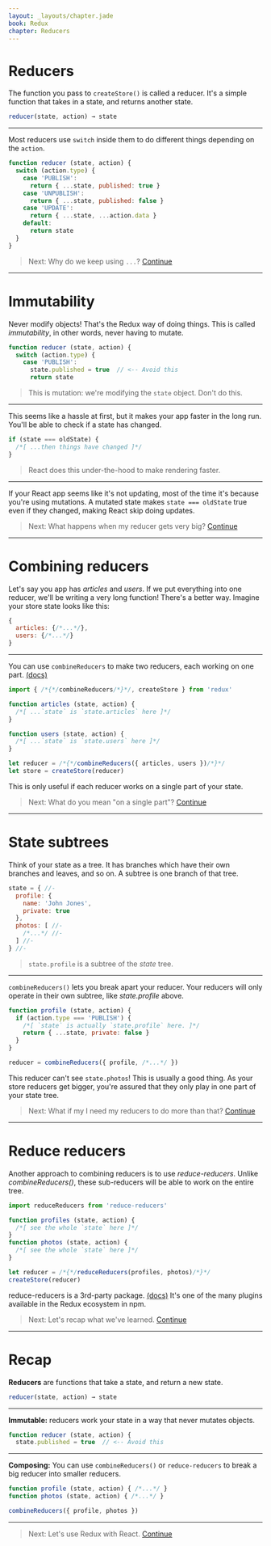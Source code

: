 ```yaml
---
layout: _layouts/chapter.jade
book: Redux
chapter: Reducers
---
```


Reducers
========

The function you pass to `createStore()` is called a reducer. It's a simple function that takes in a state, and returns another state.

```js
reducer(state, action) → state
```

---

Most reducers use `switch` inside them to do different things depending on the `action`.

```js
function reducer (state, action) {
  switch (action.type) {
    case 'PUBLISH':
      return { ...state, published: true }
    case 'UNPUBLISH':
      return { ...state, published: false }
    case 'UPDATE':
      return { ...state, ...action.data }
    default:
      return state
  }
}
```

> Next: Why do we keep using `...`? [Continue](#immutability)

* * * * * * * * * * * * * * * * * * * * * * * * * * * * * * * * * * * * * * *

Immutability
============

Never modify objects! That's the Redux way of doing things. This is called *immutability*, in other words, never having to mutate.

```js
function reducer (state, action) {
  switch (action.type) {
    case 'PUBLISH':
      state.published = true  // <-- Avoid this
      return state
```

> This is mutation: we're modifying the `state` object. Don't do this.

---

This seems like a hassle at first, but it makes your app faster in the long run. You'll be able to check if a state has changed.

```js
if (state === oldState) {
  /*[ ...then things have changed ]*/
}
```

> React does this under-the-hood to make rendering faster.

---

If your React app seems like it's not updating, most of the time it's because you're using mutations. A mutated state makes `state === oldState` true even if they changed, making React skip doing updates.

> Next: What happens when my reducer gets very big? [Continue](#combining-reducers)

* * * * * * * * * * * * * * * * * * * * * * * * * * * * * * * * * * * * * * *

Combining reducers
==================

Let's say you app has *articles* and *users*. If we put everything into one reducer, we'll be writing a very long function! There's a better way. Imagine your store state looks like this:

```js
{
  articles: {/*...*/},
  users: {/*...*/}
}
```

---

You can use `combineReducers` to make two reducers, each working on one part. [(docs)](http://redux.js.org/docs/api/combineReducers.html)

```js
import { /*{*/combineReducers/*}*/, createStore } from 'redux'

function articles (state, action) {
  /*[ ...`state` is `state.articles` here ]*/
}

function users (state, action) {
  /*[ ...`state` is `state.users` here ]*/
}

let reducer = /*{*/combineReducers({ articles, users })/*}*/
let store = createStore(reducer)
```

This is only useful if each reducer works on a single part of your state.

> Next: What do you mean "on a single part"? [Continue](#state-subtrees)

* * * * * * * * * * * * * * * * * * * * * * * * * * * * * * * * * * * * * * *

State subtrees
==============

Think of your state as a tree. It has branches which have their own branches and leaves, and so on. A subtree is one branch of that tree.

```js
state = { //-
  profile: {
    name: 'John Jones',
    private: true
  },
  photos: [ //-
    /*...*/ //-
  ] //-
} //-
```

> `state.profile` is a subtree of the *state* tree.

---

`combineReducers()` lets you break apart your reducer. Your reducers will only operate in their own subtree, like *state.profile* above.

```js
function profile (state, action) {
  if (action.type === 'PUBLISH') {
    /*[ `state` is actually `state.profile` here. ]*/
    return { ...state, private: false }
  }
}

reducer = combineReducers({ profile, /*...*/ })
```

This reducer can't see `state.photos`! This is usually a good thing. As your store reducers get bigger, you're assured that they only play in one part of your state tree.

> Next: What if my I need my reducers to do more than that? [Continue](#reduce-reducers)

* * * * * * * * * * * * * * * * * * * * * * * * * * * * * * * * * * * * * * *

Reduce reducers
===============

Another approach to combining reducers is to use *reduce-reducers*. Unlike *combineReducers()*, these sub-reducers will be able to work on the entire tree.

```js
import reduceReducers from 'reduce-reducers'

function profiles (state, action) {
  /*[ see the whole `state` here ]*/
}
function photos (state, action) {
  /*[ see the whole `state` here ]*/
}

let reducer = /*{*/reduceReducers(profiles, photos)/*}*/
createStore(reducer)
```

reduce-reducers is a 3rd-party package. [(docs)](https://github.com/acdlite/reduce-reducers) It's one of the many plugins available in the Redux ecosystem in npm.

> Next: Let's recap what we've learned. [Continue](#recap)

* * * * * * * * * * * * * * * * * * * * * * * * * * * * * * * * * * * * * * *

Recap
=====

**Reducers** are functions that take a state, and return a new state.

```js
reducer(state, action) → state
```

---

**Immutable:** reducers work your state in a way that never mutates objects.

```js
function reducer (state, action) {
  state.published = true  // <-- Avoid this
```

---

**Composing:** You can use `combineReducers()` or `reduce-reducers` to break a big reducer into smaller reducers.

```js
function profile (state, action) { /*...*/ }
function photos (state, action) { /*...*/ }

combineReducers({ profile, photos })
```

* * * * * * * * * * * * * * * * * * * * * * * * * * * * * * * * * * * * * * *

> Next: Let's use Redux with React. [Continue](react.html)
